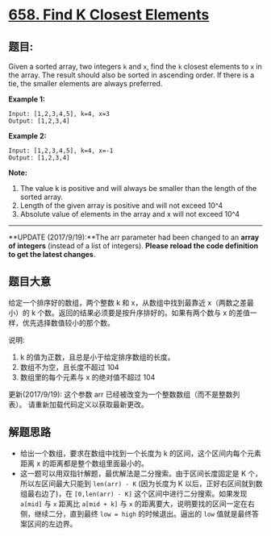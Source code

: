 # [658. Find K Closest Elements](https://leetcode.com/problems/find-k-closest-elements/)


## 题目:

Given a sorted array, two integers `k` and `x`, find the `k` closest elements to `x` in the array. The result should also be sorted in ascending order. If there is a tie, the smaller elements are always preferred.

**Example 1:**

    Input: [1,2,3,4,5], k=4, x=3
    Output: [1,2,3,4]

**Example 2:**

    Input: [1,2,3,4,5], k=4, x=-1
    Output: [1,2,3,4]

**Note:**

1. The value k is positive and will always be smaller than the length of the sorted array.
2. Length of the given array is positive and will not exceed 10^4
3. Absolute value of elements in the array and x will not exceed 10^4

---

**UPDATE (2017/9/19):**The arr parameter had been changed to an **array of integers** (instead of a list of integers). **Please reload the code definition to get the latest changes**.


## 题目大意


给定一个排序好的数组，两个整数 k 和 x，从数组中找到最靠近 x（两数之差最小）的 k 个数。返回的结果必须要是按升序排好的。如果有两个数与 x 的差值一样，优先选择数值较小的那个数。


说明:

1. k 的值为正数，且总是小于给定排序数组的长度。
2. 数组不为空，且长度不超过 104
3. 数组里的每个元素与 x 的绝对值不超过 104
 

更新(2017/9/19):
这个参数 arr 已经被改变为一个整数数组（而不是整数列表）。 请重新加载代码定义以获取最新更改。




## 解题思路


- 给出一个数组，要求在数组中找到一个长度为 k 的区间，这个区间内每个元素距离 x 的距离都是整个数组里面最小的。
- 这一题可以用双指针解题，最优解法是二分搜索。由于区间长度固定是 K 个，所以左区间最大只能到 `len(arr) - K` (因为长度为 K 以后，正好右区间就到数组最右边了)，在 `[0,len(arr) - K]` 这个区间中进行二分搜索。如果发现 `a[mid]` 与 `x` 距离比 `a[mid + k]` 与 `x` 的距离要大，说明要找的区间一定在右侧，继续二分，直到最终 `low = high` 的时候退出。逼出的 `low` 值就是最终答案区间的左边界。
